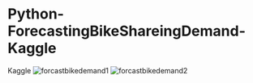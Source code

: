 # Python-ForecastingBikeShareingDemand-Kaggle
Kaggle
![forcastbikedemand1](https://user-images.githubusercontent.com/80230155/176480819-72d63299-e2fc-45e9-89c3-2580364bb823.png)
![forcastbikedemand2](https://user-images.githubusercontent.com/80230155/176480834-1ef4f145-22de-4510-afc0-2dbca816aad6.png)
